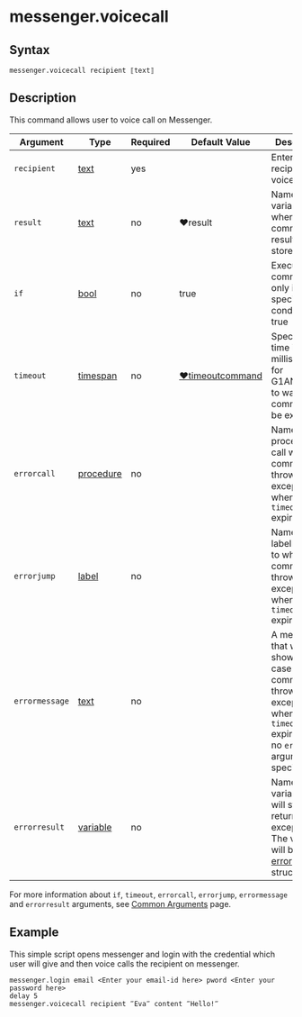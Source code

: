 # messenger.voicecall

## Syntax

```G1ANT
messenger.voicecall recipient ⟦text⟧
```

## Description


This command allows user to voice call on Messenger.

| Argument        | Type | Required | Default Value | Description |
| --------        | ---- | -------- | ------------- | ----------- |
| `recipient` | [text](https://manual.g1ant.com/link/G1ANT.Language/G1ANT.Language/Structures/TextStructure.md)     |yes       |                                                             |Enter the recipient to voice call           ||  `result`       | [text]  |no   | ♥result   |Name of a variable where the command's result will be stored |
|  `result`  | [text](https://manual.g1ant.com/link/G1ANT.Language/G1ANT.Language/Structures/TextStructure.md)  |no   | ♥result   |Name of a variable where the command's result will be stored |
| `if`  | [bool](https://manual.g1ant.com/link/G1ANT.Language/G1ANT.Language/Structures/BooleanStructure.md) | no       | true                                                        | Executes the command only if a specified condition is true   |
| `timeout` | [timespan](https://manual.g1ant.com/link/G1ANT.Language/G1ANT.Language/Structures/TimeSpanStructure.md) | no       | [♥timeoutcommand](https://manual.g1ant.com/link/G1ANT.Language/G1ANT.Addon.Core/Variables/TimeoutCommandVariable.md) | Specifies time in milliseconds for G1ANT.Robot to wait for the command to be executed |
| `errorcall`| [procedure](https://manual.g1ant.com/link/G1ANT.Language/G1ANT.Language/Structures/ProcedureStructure.md) | no       |                                                             | Name of a procedure to call when the command throws an exception or when a given `timeout` expires |
| `errorjump`| [label](https://manual.g1ant.com/link/G1ANT.Language/G1ANT.Language/Structures/LabelStructure.md) | no       |                                                             | Name of the label to jump to when the command throws an exception or when a given `timeout` expires |
| `errormessage` | [text](https://manual.g1ant.com/link/G1ANT.Language/G1ANT.Language/Structures/TextStructure.md) | no       |                                                             | A message that will be shown in case the command throws an exception or when a given `timeout` expires, and no `errorjump` argument is specified |
| `errorresult`  | [variable](https://manual.g1ant.com/link/G1ANT.Language/G1ANT.Language/Structures/VariableStructure.md) | no       |                                                             | Name of a variable that will store the returned exception. The variable will be of [error](https://manual.g1ant.com/link/G1ANT.Language/G1ANT.Language/Structures/ErrorStructure.md) structure  |

For more information about `if`, `timeout`, `errorcall`, `errorjump`, `errormessage` and `errorresult` arguments, see [Common Arguments](https://manual.g1ant.com/link/G1ANT.Manual/appendices/common-arguments.md) page.

## Example

This simple script opens messenger and login with the credential which user will give and then voice calls the recipient on messenger.

```G1ANT
messenger.login email <Enter your email-id here> pword <Enter your password here>
delay 5
messenger.voicecall recipient ‴Eva‴ content ‴Hello!‴
